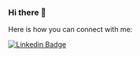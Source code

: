 ### Hi there 👋

<!--
**sumanth712bs/sumanth712bs** is a ✨ _special_ ✨ repository because its `README.md` (this file) appears on your GitHub profile.

Here are some ideas to get you started:

- 🔭 I’m currently working on ...
- 🌱 I’m currently learning ...
- 👯 I’m looking to collaborate on ...
- 🤔 I’m looking for help with ...
- 💬 Ask me about ...
- 📫 How to reach me: ...
- 😄 Pronouns: ...
- ⚡ Fun fact: ...
-->


Here is how you can connect with me: 

[![Linkedin Badge](https://img.shields.io/badge/-sumanthbadadal-blue?style=flat-square&logo=Linkedin&logoColor=white&link=https://www.linkedin.com/in/sumanthbadadal/)](https://www.linkedin.com/in/sumanthbadadal/)
